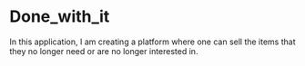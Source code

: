 # Done_with_it

In this application, I am creating a platform where one can sell the items that they no longer need or are no longer interested in. 

